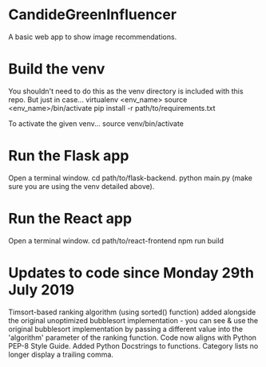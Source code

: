 # CandideGreenInfluencer
A basic web app to show image recommendations.

# Build the venv
You shouldn't need to do this as the venv directory is included with this repo. But just in case...
virtualenv <env_name>
source <env_name>/bin/activate
pip install -r path/to/requirements.txt

To activate the given venv...
source venv/bin/activate

# Run the Flask app
Open a terminal window.
cd path/to/flask-backend.
python main.py (make sure you are using the venv detailed above).

# Run the React app
Open a terminal window.
cd path/to/react-frontend
npm run build

# Updates to code since Monday 29th July 2019
Timsort-based ranking algorithm (using sorted() function) added alongside the original unoptimized bubblesort implementation - you can see & use the original bubblesort implementation by passing a different value into the 'algorithm' parameter of the ranking function.
Code now aligns with Python PEP-8 Style Guide.
Added Python Docstrings to functions.
Category lists no longer display a trailing comma.
